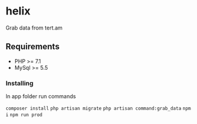 # helix
Grab data from tert.am

## Requirements
* PHP >= 7.1 
* MySql >= 5.5

### Installing
In app folder run commands

 `composer install`
 `php artisan migrate`
 `php artisan command:grab_data`
 `npm i`
 `npm run prod`
